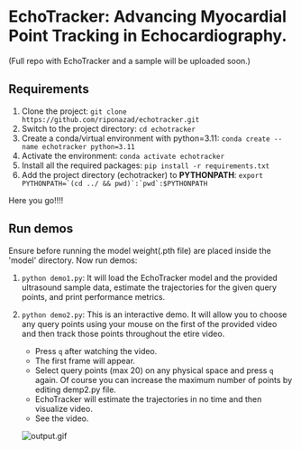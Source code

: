 # EchoTracker: Advancing Myocardial Point Tracking in Echocardiography.

(Full repo with EchoTracker and a sample will be uploaded soon.)

## Requirements
1. Clone the project: `git clone https://github.com/riponazad/echotracker.git`
2. Switch to the project directory: `cd echotracker`
3. Create a conda/virtual environment with python=3.11: `conda create --name echotracker python=3.11`
4. Activate the environment: `conda activate echotracker`
5. Install all the required packages: `pip install -r requirements.txt`
6. Add the project directory (echotracker) to **PYTHONPATH**: ``export PYTHONPATH=`(cd ../ && pwd)`:`pwd`:$PYTHONPATH``

Here you go!!!!
## Run demos
Ensure before running the model weight(.pth file) are placed inside the 'model' directory.
Now run demos:
1. `python demo1.py`: It will load the EchoTracker model and the provided ultrasound sample data, estimate the trajectories for the given query points, and print performance metrics.
2. `python demo2.py`: This is an interactive demo. It will allow you to choose any query points using your mouse on the first of the provided video and then track those points throughout the etire video.
    - Press `q` after watching the video.
    - The first frame will appear.
    - Select query points (max 20) on any physical space and press `q` again. Of course you can increase the maximum number of points by editing demp2.py file.
    - EchoTracker will estimate the trajectories in no time and then visualize video.
    - See the video.

    ![output.gif](https://github.com/riponazad/echotracker/blob/main/assets/output.gif)


